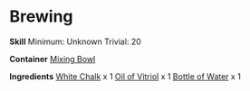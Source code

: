 <!-- TITLE: Bottle Of Sparkling Water -->
<!-- SUBTITLE: Bubbling, effervescent water. -->
# Brewing
**Skill**
Minimum: Unknown
Trivial: 20

**Container**
[Mixing Bowl](mixing-bowl)

**Ingredients**
[White Chalk](white-chalk) x 1
[Oil of Vitriol](oil-of-vitriol) x 1
[Bottle of Water](bottle-of-water) x 1